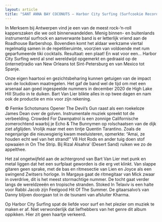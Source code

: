 ```yaml
---
layout: article
title: "SANT ANNA BAY COCONUTS – Harbor City Surfing (Surfcookie Records)"
---
```


In Merksem bij Antwerpen vind je een van de meest rock-‘n-roll kapperszaken die we ooit binnenwandelden. Menig binnen- en buitenlands instrumental surfrock en aanverwante band is er letterlijk vriend aan de Roadhouse Barbershop. Bovendien komt het aldaar werkzame viertal regelmatig samen in de repetitieruimte, voorzien van voldoende met rum geparfumeerde tiki cocktails. Resultaat: een plaat! En wat voor een… Harbor City Surfing werd al snel wereldwijd opgemerkt en gedraaid op de (internet)radio van New Orleans tot Sint-Petersburg en van Mexico tot Spanje.


Onze eigen haartooi en gezichtsbeharing kunnen getuigen van de impact van de lockdown maatregelen. Het gaf de band wel de tijd om met een arsenaal aan goed ingespeelde nummers in december 2020 de High Lake Hill Studio in te duiken. Bart Van Lier blikte alles in op twee dagen en nam ook de productie en mix voor zijn rekening.


© Femke Schotsmans
Opener The Devil’s Gun raast als een roekeloze James Dean over de golven. Instrumentale muziek spreekt tot de verbeelding. Crowded For Dawnpatrol is een zonnige Californische zomerochtend waarbij je Echo & The Bunnymen op rolschaatsen van de dijk ziet afglijden. Vrolijk maar met een tintje Quentin Tarantino. Zoals de negenjarige die nieuwsgierig kwam meeluisteren, opmerkte: “Amai, ze houden echt wel van het strand!” V8 Hot Rods en ander tuig doen stof opwaaien in On The Strip. Bij Rizal Alsahra’ (Desert Sand) ruiken we zo de appelthee.

Het zal ongetwijfeld aan de achtergrond van Bart Van Lier met punk en metal liggen dat het een surfplaat geworden is die erg vet klinkt. Van slappe gitaren geen sprake, met de bas en ritmesectie van Lien en Joyce als een swingend Zwitsers horloge. In Margaya gaat de ritmegitaar van Mick zwaar in overdrive, dit is het meest stormachtige nummer. De tocht gaat verder langs de wereldzeeën en tropische stranden. Stoked In Telaviv is een halte voor Rabbi Jacob zijn Feelgood Hit Of The Summer. De gitaarsalvo’s van Danny blijven doorgaan tot in de tsunami van afsluiter Kharma.

Op Harbor City Surfing spat de liefde voor surf en het plezier om muziek te maken er af. Niet verwonderlijk dat liefhebbers van het genre dit album oppikken. Hier zit geen haartje verkeerd.